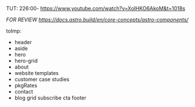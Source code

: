 TUT: 226:00- https://www.youtube.com/watch?v=XoIHKO6AkoM&t=1018s

_FOR REVIEW_
*https://docs.astro.build/en/core-concepts/astro-components/*

toImp:

- header
- aside
- hero
- hero-grid
- about
- website templates
- customer case studies
- pkgRates
- contact
- blog grid
  subscribe cta
  footer
